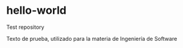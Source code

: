 # hello-world
Test repository

Texto de prueba, utilizado para la materia de Ingeniería de Software
